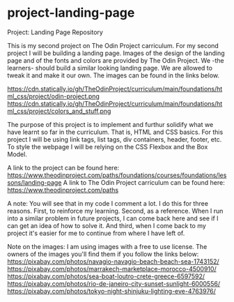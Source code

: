 # project-landing-page
Project: Landing Page Repository

This is my second project on The Odin Project carriculum. For my second project I will be building a landing page. Images of the design of the landing page and of the fonts and colors are provided by The Odin Project. We -the learners- should build a similar looking landing page. We are allowed to tweak it and make it our own. The images can be found in the links below.

https://cdn.statically.io/gh/TheOdinProject/curriculum/main/foundations/html_css/project/odin-project.png
https://cdn.statically.io/gh/TheOdinProject/curriculum/main/foundations/html_css/project/colors_and_stuff.png

The purpose of this project is to implement and furthur solidify what we have learnt so far in the curriculum. That is, HTML and CSS basics.
For this project I will be using link tags, list tags, div containers, header, footer, etc.  
To style the webpage I will be relying on the CSS Flexbox and the Box Model. 

A link to the project can be found here: https://www.theodinproject.com/paths/foundations/courses/foundations/lessons/landing-page
A link to The Odin Project carriculum can be found here: https://www.theodinproject.com/paths

A note: You will see that in my code I comment a lot. I do this for three reasons. First, to reinforce my learning. Second, as a reference. When I run into a similar problem in future projects, I can come back here and see if I can get an idea of how to solve it. And third, when I come back to my project it's easier for me to continue from where I have left of.

Note on the images: I am using images with a free to use license. The owners of the images you'll find them if you follow the links below:
https://pixabay.com/photos/navagio-navagio-beach-beach-sea-1743152/
https://pixabay.com/photos/marrakech-marketplace-morocco-4500910/
https://pixabay.com/photos/sea-boat-loutro-crete-greece-6597592/
https://pixabay.com/photos/rio-de-janeiro-city-sunset-sunlight-6000556/
https://pixabay.com/photos/tokyo-night-shinjuku-lighting-eve-4763976/




